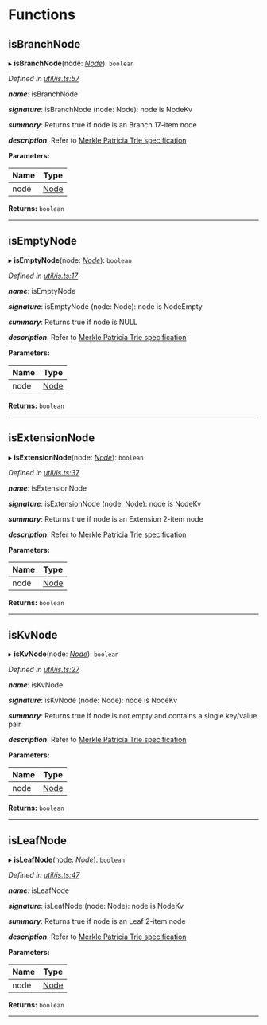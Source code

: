 

# Functions

<a id="isbranchnode"></a>

##  isBranchNode

▸ **isBranchNode**(node: *[Node](_types_.md#node)*): `boolean`

*Defined in [util/is.ts:57](https://github.com/polkadot-js/common/blob/dc996ef/packages/trie-db/src/util/is.ts#L57)*

*__name__*: isBranchNode

*__signature__*: isBranchNode (node: Node): node is NodeKv

*__summary__*: Returns true if node is an Branch 17-item node

*__description__*: Refer to [Merkle Patricia Trie specification](https://github.com/ethereum/wiki/wiki/Patricia-Tree#optimization)

**Parameters:**

| Name | Type |
| ------ | ------ |
| node | [Node](_types_.md#node) |

**Returns:** `boolean`

___
<a id="isemptynode"></a>

##  isEmptyNode

▸ **isEmptyNode**(node: *[Node](_types_.md#node)*): `boolean`

*Defined in [util/is.ts:17](https://github.com/polkadot-js/common/blob/dc996ef/packages/trie-db/src/util/is.ts#L17)*

*__name__*: isEmptyNode

*__signature__*: isEmptyNode (node: Node): node is NodeEmpty

*__summary__*: Returns true if node is NULL

*__description__*: Refer to [Merkle Patricia Trie specification](https://github.com/ethereum/wiki/wiki/Patricia-Tree#optimization)

**Parameters:**

| Name | Type |
| ------ | ------ |
| node | [Node](_types_.md#node) |

**Returns:** `boolean`

___
<a id="isextensionnode"></a>

##  isExtensionNode

▸ **isExtensionNode**(node: *[Node](_types_.md#node)*): `boolean`

*Defined in [util/is.ts:37](https://github.com/polkadot-js/common/blob/dc996ef/packages/trie-db/src/util/is.ts#L37)*

*__name__*: isExtensionNode

*__signature__*: isExtensionNode (node: Node): node is NodeKv

*__summary__*: Returns true if node is an Extension 2-item node

*__description__*: Refer to [Merkle Patricia Trie specification](https://github.com/ethereum/wiki/wiki/Patricia-Tree#optimization)

**Parameters:**

| Name | Type |
| ------ | ------ |
| node | [Node](_types_.md#node) |

**Returns:** `boolean`

___
<a id="iskvnode"></a>

##  isKvNode

▸ **isKvNode**(node: *[Node](_types_.md#node)*): `boolean`

*Defined in [util/is.ts:27](https://github.com/polkadot-js/common/blob/dc996ef/packages/trie-db/src/util/is.ts#L27)*

*__name__*: isKvNode

*__signature__*: isKvNode (node: Node): node is NodeKv

*__summary__*: Returns true if node is not empty and contains a single key/value pair

*__description__*: Refer to [Merkle Patricia Trie specification](https://github.com/ethereum/wiki/wiki/Patricia-Tree#optimization)

**Parameters:**

| Name | Type |
| ------ | ------ |
| node | [Node](_types_.md#node) |

**Returns:** `boolean`

___
<a id="isleafnode"></a>

##  isLeafNode

▸ **isLeafNode**(node: *[Node](_types_.md#node)*): `boolean`

*Defined in [util/is.ts:47](https://github.com/polkadot-js/common/blob/dc996ef/packages/trie-db/src/util/is.ts#L47)*

*__name__*: isLeafNode

*__signature__*: isLeafNode (node: Node): node is NodeKv

*__summary__*: Returns true if node is an Leaf 2-item node

*__description__*: Refer to [Merkle Patricia Trie specification](https://github.com/ethereum/wiki/wiki/Patricia-Tree#optimization)

**Parameters:**

| Name | Type |
| ------ | ------ |
| node | [Node](_types_.md#node) |

**Returns:** `boolean`

___

